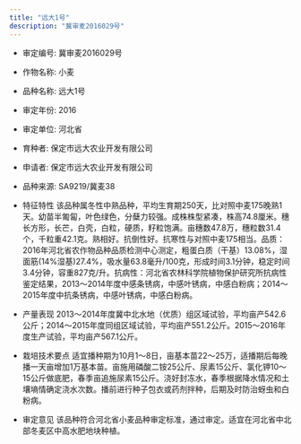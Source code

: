 ```yaml
---
title: "远大1号"
description: "冀审麦2016029号"
---
```

* 审定编号:  冀审麦2016029号

*  作物名称:  小麦

*  品种名称:  远大1号

*  审定年份:  2016

*  审定单位:  河北省

* 育种者:  保定市远大农业开发有限公司

*  申请者:  保定市远大农业开发有限公司

*  品种来源:  SA9219/冀麦38

*  特征特性
该品种属冬性中熟品种，平均生育期250天，比对照中麦175晚熟1天。幼苗半匍匐，叶色绿色，分蘖力较强。成株株型紧凑，株高74.8厘米。穗长方形，长芒，白壳，白粒，硬质，籽粒饱满。亩穗数47.8万，穗粒数31.4个，千粒重42.1克。熟相好。抗倒性好。抗寒性与对照中麦175相当。品质：2016年河北省农作物品种品质检测中心测定，粗蛋白质（干基）13.08%，湿面筋(14%湿基)27.4%，吸水量63.8毫升/100克，形成时间3.1分钟，稳定时间3.4分钟，容重827克/升。抗病性：河北省农林科学院植物保护研究所抗病性鉴定结果，2013～2014年度中感条锈病，中感叶锈病，中感白粉病；2014～2015年度中抗条锈病，中感叶锈病，中感白粉病。

*  产量表现
2013～2014年度冀中北水地（优质）组区域试验，平均亩产542.6公斤；2014～2015年度同组区域试验，平均亩产551.2公斤。2015～2016年度生产试验，平均亩产567.1公斤。

*  栽培技术要点
适宜播种期为10月1～8日，亩基本苗22～25万，适播期后每晚播一天亩增加1万基本苗。亩施用磷酸二铵25公斤、尿素15公斤、氯化钾10～15公斤做底肥，春季亩追施尿素15公斤。浇好封冻水，春季根据降水情况和土壤墒情确定浇水次数。播前进行种子包衣或药剂拌种，后期及时防治蚜虫和白粉病。

*  审定意见
该品种符合河北省小麦品种审定标准，通过审定。适宜在河北省中北部冬麦区中高水肥地块种植。

